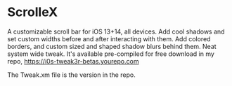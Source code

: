 # ScrolleX
A customizable scroll bar for iOS 13+14, all devices. Add cool shadows and set custom widths before and after interacting with them.
Add colored borders, and custom sized and shaped shadow blurs behind them. Neat system wide tweak.  It's available pre-compiled for free download in my repo, 
https://i0s-tweak3r-betas.yourepo.com


The Tweak.xm file is the version in the repo.
